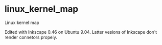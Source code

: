 # linux_kernel_map
Linux kernel map

Edited with Inkscape 0.46 on Ubuntu 9.04. 
Latter vesions of Inkscape don't render connetors propely.
